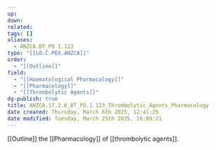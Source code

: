```yaml
---
up: 
down: 
related: 
tags: []
aliases:
  - ANZCA.BT_PO 1.123
type: "[[LO.C.PEX.ANZCA]]"
order:
  - "[[Outline]]"
field:
  - "[[Haematological Pharmacology]]"
  - "[[Pharmacology]]"
  - "[[Thrombolytic Agents]]"
dg-publish: true
title: ANZCA.17.2.6_BT_PO.1.123_Thrombolytic_Agents_Pharmacology
date created: Thursday, March 6th 2025, 12:41:25
date modified: Tuesday, March 25th 2025, 16:09:21
---
```


[[Outline]] the [[Pharmacology]] of [[thrombolytic agents]].
